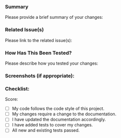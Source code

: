 ### Summary

Please provide a brief summary of your changes:

### Related Issue(s)

Please link to the related issue(s):

### How Has This Been Tested?

Please describe how you tested your changes:

### Screenshots (if appropriate):

### Checklist:
Score: 
- [ ] My code follows the code style of this project.
- [ ] My changes require a change to the documentation.
- [ ] I have updated the documentation accordingly.
- [ ] I have added tests to cover my changes.
- [ ] All new and existing tests passed.
